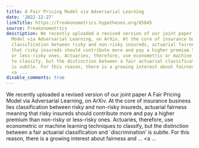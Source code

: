 ```yaml
---
title: A Fair Pricing Model via Adversarial Learning
date: '2022-12-27'
linkTitle: https://freakonometrics.hypotheses.org/65845
source: Freakonometrics
description: We recently uploaded a revised version of our joint paper A Fair Pricing
  Model via Adversarial Learning, on ArXiv. At the core of insurance business lies
  classification between risky and non-risky insureds, actuarial fairness meaning
  that risky insureds should contribute more and pay a higher premium than non-risky
  or less-risky ones. Actuaries, therefore, use econometric or machine learning techniques
  to classify, but the distinction between a fair actuarial classification and `discrimination&#8217;
  is subtle. For this reason, there is a growing interest about fairness and &#8230;
  <a ...
disable_comments: true
---
```

We recently uploaded a revised version of our joint paper A Fair Pricing Model via Adversarial Learning, on ArXiv. At the core of insurance business lies classification between risky and non-risky insureds, actuarial fairness meaning that risky insureds should contribute more and pay a higher premium than non-risky or less-risky ones. Actuaries, therefore, use econometric or machine learning techniques to classify, but the distinction between a fair actuarial classification and `discrimination&#8217; is subtle. For this reason, there is a growing interest about fairness and &#8230; <a ...